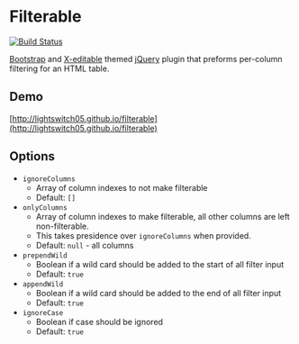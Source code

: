 # Filterable

[![Build Status](https://travis-ci.org/lightswitch05/filterable.png?branch=master)](https://travis-ci.org/lightswitch05/filterable)

[Bootstrap](http://twitter.github.io/bootstrap/) and [X-editable](http://vitalets.github.io/x-editable/) themed [jQuery](http://jquery.com/) plugin that preforms per-column filtering for an HTML table.

## Demo
[http://lightswitch05.github.io/filterable](http://lightswitch05.github.io/filterable)

## Options
- `ignoreColumns`
  - Array of column indexes to not make filterable
  - Default: `[]`
- `onlyColumns`
  - Array of column indexes to make filterable, all other columns are left non-filterable.
  - This takes presidence over `ignoreColumns` when provided.
  - Default: `null` - all columns
- `prependWild`
  - Boolean if a wild card should be added to the start of all filter input
  - Default: `true`
- `appendWild`
  - Boolean if a wild card should be added to the end of all filter input
  - Default: `true`
- `ignoreCase`
  - Boolean if case should be ignored
  - Default: `true`